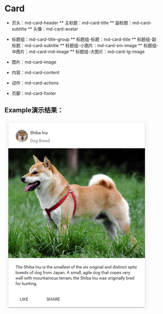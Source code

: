 # Card
* 页头：md-card-header
** 主标题：md-card-title
** 副标题：md-card-subtitle
** 头像：md-card-avatar

* 标题组：md-card-title-group
** 标题组-标题：md-card-title
** 标题组-副标题：md-card-subtitle
** 标题组-小图片：md-card-sm-image
** 标题组-中图片：md-card-md-image
** 标题组-大图片：md-card-lg-image

* 图片：md-card-image
* 内容：md-card-content
* 动作：md-card-actions
* 页脚：md-card-footer

## Example演示结果：
![Example](card-example.png)